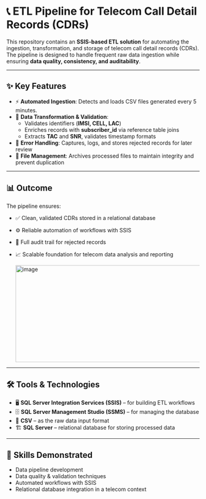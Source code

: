 # 📞 ETL Pipeline for Telecom Call Detail Records (CDRs)

This repository contains an **SSIS-based ETL solution** for automating the ingestion, transformation, and storage of telecom call detail records (CDRs). The pipeline is designed to handle frequent raw data ingestion while ensuring **data quality, consistency, and auditability**.

---

## ✨ Key Features  

- ⚡ **Automated Ingestion**: Detects and loads CSV files generated every 5 minutes.  
- 🧹 **Data Transformation & Validation**:  
  - Validates identifiers (**IMSI, CELL, LAC**)  
  - Enriches records with **subscriber_id** via reference table joins  
  - Extracts **TAC** and **SNR**, validates timestamp formats  
- 🚨 **Error Handling**: Captures, logs, and stores rejected records for later review  
- 📂 **File Management**: Archives processed files to maintain integrity and prevent duplication  

---

## 📊 Outcome  

The pipeline ensures:  
- ✅ Clean, validated CDRs stored in a relational database  
- ⚙️ Reliable automation of workflows with SSIS  
- 📝 Full audit trail for rejected records  
- 📈 Scalable foundation for telecom data analysis and reporting

  <img width="1536" height="253" alt="image" src="https://github.com/user-attachments/assets/e2e9e4c7-87e7-4879-acd4-8d25ccc8738b" />


---

## 🛠️ Tools & Technologies  

- 🖥️ **SQL Server Integration Services (SSIS)** – for building ETL workflows  
- 🗄️ **SQL Server Management Studio (SSMS)** – for managing the database  
- 📑 **CSV** – as the raw data input format  
- 🏗️ **SQL Server** – relational database for storing processed data  

---

## 🚀 Skills Demonstrated  

- Data pipeline development  
- Data quality & validation techniques  
- Automated workflows with SSIS  
- Relational database integration in a telecom context  
